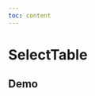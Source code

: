 ```yaml
---
toc: content
---
```


# SelectTable

## Demo

<code src='./demos/base.tsx' title='基础使用' description='基础使用方式'></code>

<!-- <code src='./demos/selectList.tsx' title='内部组件测试' description='内部组件测试'></code> -->

